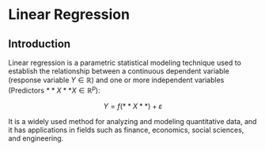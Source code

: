 # Linear Regression

## Introduction

Linear regression is a parametric statistical modeling technique used to establish the relationship between a continuous dependent variable (response variable $Y \in \mathbb{R}$) and one or more independent variables (Predictors $**X** X \in \mathbb{R}^p$):

$$
Y = f(**X**) + \varepsilon
$$


It is a widely used method for analyzing and modeling quantitative data, and it has applications in fields such as finance, economics, social sciences, and engineering.

